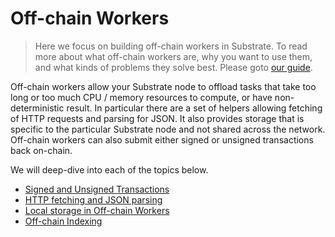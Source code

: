 # Off-chain Workers

> Here we focus on building off-chain workers in Substrate. To read more about what off-chain
> workers are, why you want to use them, and what kinds of problems they solve best. Please goto
> [our guide](https://substrate.dev/docs/en/knowledgebase/learn-substrate/off-chain-features#off-chain-workers).

Off-chain workers allow your Substrate node to offload tasks that take too long or too much CPU /
memory resources to compute, or have non-deterministic result. In particular there are a set of
helpers allowing fetching of HTTP requests and parsing for JSON. It also provides storage that is
specific to the particular Substrate node and not shared across the network. Off-chain workers can
also submit either signed or unsigned transactions back on-chain.

We will deep-dive into each of the topics below.

- [Signed and Unsigned Transactions](./transactions.md)
- [HTTP fetching and JSON parsing](./http-json.md)
- [Local storage in Off-chain Workers](./storage.md)
- [Off-chain Indexing](./indexing.md)
